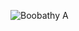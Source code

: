 ![Boobathy A](https://user-images.githubusercontent.com/74816597/169220026-e47bd6e6-3457-4de5-a4d7-f52fd8f0058d.png)
